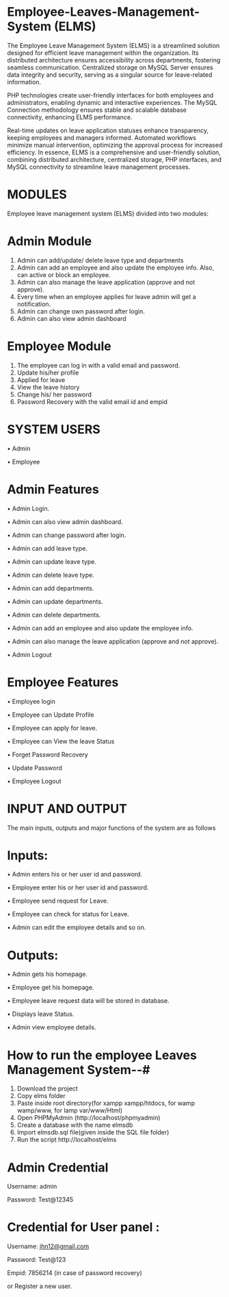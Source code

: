 # Employee-Leaves-Management-System (ELMS)
The Employee Leave Management System (ELMS) is a streamlined solution designed for efficient leave management within the organization. Its distributed architecture ensures accessibility across departments, fostering seamless communication. Centralized storage on MySQL Server ensures data integrity and security, serving as a singular source for leave-related information.

PHP technologies create user-friendly interfaces for both employees and administrators, enabling dynamic and interactive experiences. The MySQL Connection methodology ensures stable and scalable database connectivity, enhancing ELMS performance.

Real-time updates on leave application statuses enhance transparency, keeping employees and managers informed. Automated workflows minimize manual intervention, optimizing the approval process for increased efficiency. In essence, ELMS is a comprehensive and user-friendly solution, combining distributed architecture, centralized storage, PHP interfaces, and MySQL connectivity to streamline leave management processes.


# MODULES
Employee leave management system (ELMS) divided into two modules:


# Admin Module 
1.	Admin can add/update/ delete leave type and departments
2.	Admin can add an employee and also update the employee info. Also, can active or block an employee.
3.	Admin can also manage the leave application (approve and not approve).
4.	Every time when an employee applies for leave admin will get a notification.
5.	Admin can change own password after login.
6.	Admin can also view admin dashboard
   
# Employee Module
1.	The employee can log in with a valid email and password.
2.	Update his/her profile
3.	Applied for leave
4.	View the leave history
5.	Change his/ her password
6.	Password Recovery with the valid email id and empid

# SYSTEM USERS
•	Admin

•	Employee

# Admin Features
•	Admin Login.

•	Admin can also view admin dashboard.

•	Admin can change password after login.

•	Admin can add leave type.

•	Admin can update leave type.

•	Admin can delete leave type.

•	Admin can add departments.

•	Admin can update departments.

•	Admin can delete departments.

•	Admin can add an employee and also update the employee info.

•	Admin can also manage the leave application (approve and not approve).

•	Admin Logout

# Employee Features
•	Employee login

•	Employee can Update Profile

•	Employee can apply for leave.

•	Employee can View the leave Status

•	Forget Password Recovery

•	Update Password

•	Employee Logout

# INPUT AND OUTPUT
The main inputs, outputs and major functions of the system are as follows 
# Inputs: 
• Admin enters his or her user id and password.

• Employee enter his or her user id and password.

• Employee send request for Leave. 

• Employee can check for status for Leave. 

• Admin can edit the employee details and so on.
# Outputs: 
• Admin gets his homepage. 

• Employee get his homepage.

 • Employee leave request data will be stored in database.
 
• Displays leave Status. 

• Admin view employee details.


# How to run the employee Leaves Management System--#

1. Download the project
2. Copy elms folder
3. Paste inside root directory(for xampp xampp/htdocs, for wamp wamp/www, for lamp var/www/Html)
4. Open PHPMyAdmin (http://localhost/phpmyadmin)
5. Create a database with the name  elmsdb
6. Import elmsdb.sql file(given inside the SQL file folder)
7. Run the script http://localhost/elms

# Admin Credential
Username: admin

Password: Test@12345

# Credential for User panel :
Username: jhn12@gmail.com

Password: Test@123

Empid: 7856214 (in case of password recovery)

or Register a new user.


   


